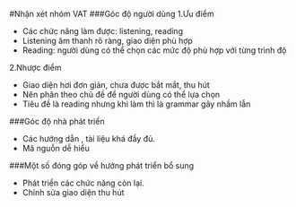 #Nhận xét nhóm VAT
###Góc độ người dùng
1.Ưu điểm
- Các chức năng làm được: listening, reading
- Listening âm thanh rõ ràng, giao diện phù hợp
- Reading: người dùng có thể chọn các mức độ phù hợp với từng trình độ 

2.Nhược điểm
- Giao diện hơi đơn giản, chưa được bắt mắt, thu hút
- Nên phân theo chủ đề để người dùng có thể lựa chọn
- Tiêu đề là reading nhưng khi làm thì là grammar gây nhầm lẫn

###Góc độ nhà phát triển
- Các hướng dẫn , tài liệu khá đầy đủ.
- Mã nguỗn dễ hiểu

###Một số đóng góp về hướng phát triển bổ sung
- Phát triển các chức năng còn lại.
- Chỉnh sửa giao diện thu hút

